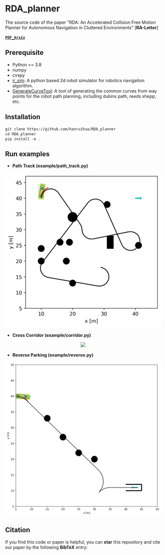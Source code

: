  # RDA_planner

The source code of the paper "RDA: An Accelerated Collision Free Motion Planner for Autonomous Navigation in Cluttered Environments" [**RA-Letter**] 

**[`PDF_Arxiv`](https://arxiv.org/pdf/2210.00192.pdf)**

## Prerequisite
- Python >= 3.8
- numpy
- cvxpy
- [ir_sim](https://github.com/hanruihua/ir_sim): A python based 2d robot simulator for robotics navigation algorithm. 
- [GenerateCurveTool](https://github.com/hanruihua/GenerateCurveTool): A tool of generating the common curves from way points for the robot path planning, including dubins path, reeds shepp, etc.

## Installation 

```
git clone https://github.com/hanruihua/RDA_planner
cd RDA_planner
pip install -e .  
```

## Run examples

- **Path Track (example/path_track.py)**

<div align=center>
<img src="example\path_track\animation\path_track.gif" width="700" />
</div>

- **Cross Corridor (example/corridor.py)**

<div align=center>
<img src="example\corridor\animation\corridor.gif" width="700" />
</div>

- **Reverse Parking (example/reverse.py)**

<div align=center>
<img src="example\reverse\animation\reverse_park.gif" width="700" />
</div>


## Citation

If you find this code or paper is helpful, you can **star** this repository and cite our paper by the following **BibTeX** entry:


